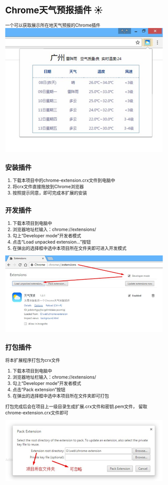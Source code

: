 # Chrome天气预报插件 :sunny: 
一个可以获取展示所在地天气预报的Chrome插件
![](./screenshot/Screenshot_1.jpg)

## 安装插件
1. 下载本项目中的chrome-extension.crx文件到电脑中
2. 将crx文件直接拖放到Chrome浏览器
3. 按照提示同意，即可完成本扩展的安装
    

## 开发插件
1. 下载本项目到电脑中
2. 浏览器地址栏输入：chrome://extensions/
3. 勾上“Developer mode”开发者模式
4. 点击“Load unpacked extension...”按钮
5. 在弹出的选择框中选中本项目所在文件夹即可进入开发模式

![](./screenshot/Screenshot_2.jpg)


## 打包插件
将本扩展程序打包为crx文件

1. 下载本项目到电脑中
2. 浏览器地址栏输入：chrome://extensions/
3. 勾上“Developer mode”开发者模式
4. 点击“Pack extension”按钮
5. 在弹出的选择框中选中本项目所在文件夹即可打包

打包完成后会在项目上一级目录生成扩展.crx文件和密钥.pem文件，
留取chrome-extension.crx文件即可

![](./screenshot/Screenshot_3.jpg)
